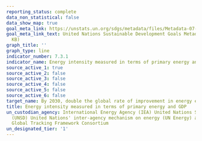 ```yaml
---
reporting_status: complete
data_non_statistical: false
data_show_map: true
goal_meta_link: https://unstats.un.org/sdgs/metadata/files/Metadata-07-03-01.pdf
goal_meta_link_text: United Nations Sustainable Development Goals Metadata (PDF 192
  KB)
graph_title: ''
graph_type: line
indicator_number: 7.3.1
indicator_name: Energy intensity measured in terms of primary energy and GDP
source_active_1: true
source_active_2: false
source_active_3: false
source_active_4: false
source_active_5: false
source_active_6: false
target_name: By 2030, double the global rate of improvement in energy efficiency
title: Energy intensity measured in terms of primary energy and GDP
un_custodian_agency: International Energy Agency (IEA) United Nations Statistics Division
  (UNSD) United Nations' inter-agency mechanism on energy (UN Energy) and the SE4ALL
  Global Tracking Framework Consortium
un_designated_tier: '1'
---
```

